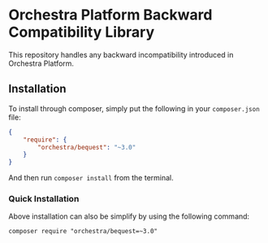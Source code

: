 Orchestra Platform Backward Compatibility Library
==============

This repository handles any backward incompatibility introduced in Orchestra Platform.

## Installation

To install through composer, simply put the following in your `composer.json` file:

```json
{
    "require": {
        "orchestra/bequest": "~3.0"
    }
}
```

And then run `composer install` from the terminal.

### Quick Installation

Above installation can also be simplify by using the following command:

    composer require "orchestra/bequest=~3.0"
